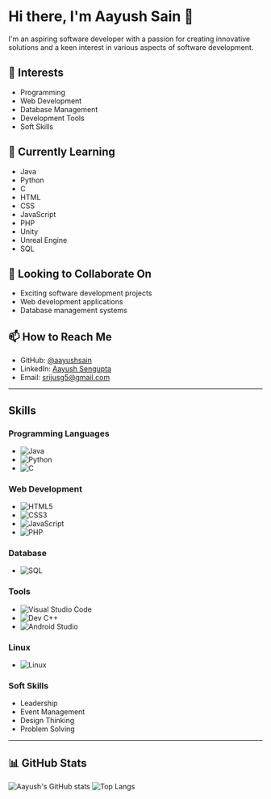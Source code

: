 # Hi there, I'm Aayush Sain 👋

I'm an aspiring software developer with a passion for creating innovative solutions and a keen interest in various aspects of software development.

## 👀 Interests
- Programming
- Web Development
- Database Management
- Development Tools
- Soft Skills

## 🌱 Currently Learning
- Java
- Python
- C
- HTML
- CSS
- JavaScript
- PHP
- Unity
- Unreal Engine
- SQL

## 💞️ Looking to Collaborate On
- Exciting software development projects
- Web development applications
- Database management systems

## 📫 How to Reach Me
- GitHub: [@aayushsain](https://github.com/aayushsain)
- LinkedIn: [Aayush Sengupta](https://www.linkedin.com/in/aayush-sengupta-04a79b233)
- Email: srijusg5@gmail.com

---

## Skills

### Programming Languages
- ![Java](https://img.shields.io/badge/Java-%23ED8B00.svg?style=for-the-badge&logo=openjdk&logoColor=white)
- ![Python](https://img.shields.io/badge/Python-3670A0?style=for-the-badge&logo=python&logoColor=ffdd54)
- ![C](https://img.shields.io/badge/C-00599C?style=for-the-badge&logo=c&logoColor=white)

### Web Development
- ![HTML5](https://img.shields.io/badge/HTML5-E34F26?style=for-the-badge&logo=html5&logoColor=white)
- ![CSS3](https://img.shields.io/badge/CSS3-1572B6?style=for-the-badge&logo=css3&logoColor=white)
- ![JavaScript](https://img.shields.io/badge/JavaScript-323330?style=for-the-badge&logo=javascript&logoColor=f7df1e)
- ![PHP](https://img.shields.io/badge/PHP-777BB4?style=for-the-badge&logo=php&logoColor=white)

### Database
- ![SQL](https://img.shields.io/badge/SQL-4479A1?style=for-the-badge&logo=sql&logoColor=white)

### Tools
- ![Visual Studio Code](https://img.shields.io/badge/VS_Code-0078d7?style=for-the-badge&logo=visual-studio-code&logoColor=white)
- ![Dev C++](https://img.shields.io/badge/Dev%20C%2B%2B-00599C?style=for-the-badge&logo=c&logoColor=white)
- ![Android Studio](https://img.shields.io/badge/Android_Studio-3DDC84?style=for-the-badge&logo=android-studio&logoColor=white)

### Linux
- ![Linux](https://img.shields.io/badge/Linux-FCC624?style=for-the-badge&logo=linux&logoColor=black)

### Soft Skills
- Leadership
- Event Management
- Design Thinking
- Problem Solving

---

## 📊 GitHub Stats

![Aayush's GitHub stats](https://github-readme-stats.vercel.app/api?username=aayushsain&show_icons=true&theme=radical)
![Top Langs](https://github-readme-stats.vercel.app/api/top-langs/?username=aayushsain&layout=compact&theme=radical)
